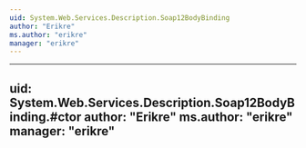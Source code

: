 ```yaml
---
uid: System.Web.Services.Description.Soap12BodyBinding
author: "Erikre"
ms.author: "erikre"
manager: "erikre"
---
```


---
uid: System.Web.Services.Description.Soap12BodyBinding.#ctor
author: "Erikre"
ms.author: "erikre"
manager: "erikre"
---
